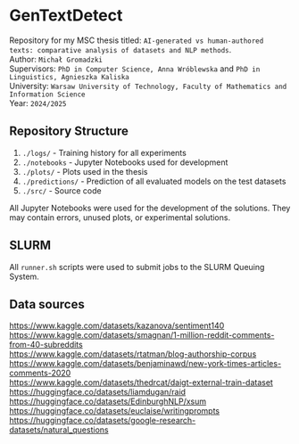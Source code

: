 # GenTextDetect
Repository for my MSC thesis titled: `AI-generated vs human-authored texts: comparative analysis of datasets and NLP methods`. \
Author: `Michał Gromadzki` \
Supervisors: `PhD in Computer Science, Anna Wróblewska` and `PhD in Linguistics, Agnieszka Kaliska` \
University: `Warsaw University of Technology, Faculty of Mathematics and Information Science` \
Year: `2024/2025`

## Repository Structure

1. `./logs/` - Training history for all experiments
2. `./notebooks` - Jupyter Notebooks used for development
3. `./plots/` - Plots used in the thesis
4. `./predictions/` - Prediction of all evaluated models on the test datasets
5. `./src/` - Source code

All Jupyter Notebooks were used for the development of the solutions. They may contain errors, unused plots, or experimental solutions.

## SLURM

All `runner.sh` scripts were used to submit jobs to the SLURM Queuing System.

## Data sources

https://www.kaggle.com/datasets/kazanova/sentiment140 \
https://www.kaggle.com/datasets/smagnan/1-million-reddit-comments-from-40-subreddits \
https://www.kaggle.com/datasets/rtatman/blog-authorship-corpus \
https://www.kaggle.com/datasets/benjaminawd/new-york-times-articles-comments-2020 \
https://www.kaggle.com/datasets/thedrcat/daigt-external-train-dataset \
https://huggingface.co/datasets/liamdugan/raid \
https://huggingface.co/datasets/EdinburghNLP/xsum \
https://huggingface.co/datasets/euclaise/writingprompts \
https://huggingface.co/datasets/google-research-datasets/natural_questions
